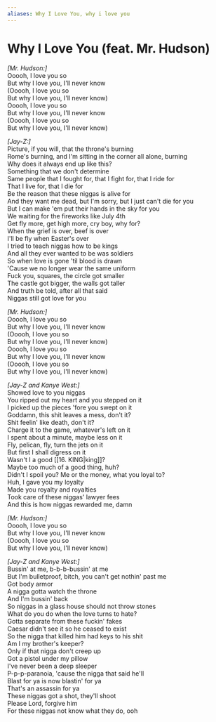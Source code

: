 ```yaml
---
aliases: Why I Love You, why i love you
---
```


# Why I Love You (feat. Mr. Hudson)

_[Mr. Hudson:]_  
Ooooh, I love you so  
But why I love you, I'll never know  
(Ooooh, I love you so  
But why I love you, I'll never know)  
Ooooh, I love you so  
But why I love you, I'll never know  
(Ooooh, I love you so  
But why I love you, I'll never know)  

_[Jay-Z:]_  
Picture, if you will, that the throne's burning  
Rome's burning, and I'm sitting in the corner all alone, burning  
Why does it always end up like this?  
Something that we don't determine  
Same people that I fought for, that I fight for, that I ride for  
That I live for, that I die for  
Be the reason that these niggas is alive for  
And they want me dead, but I'm sorry, but I just can't die for you  
But I can make 'em put their hands in the sky for you  
We waiting for the fireworks like July 4th  
Get fly more, get high more, cry boy, why for?  
When the grief is over, beef is over  
I'll be fly when Easter's over  
I tried to teach niggas how to be kings  
And all they ever wanted to be was soldiers  
So when love is gone 'til blood is drawn  
'Cause we no longer wear the same uniform  
Fuck you, squares, the circle got smaller  
The castle got bigger, the walls got taller  
And truth be told, after all that said  
Niggas still got love for you  

_[Mr. Hudson:]_  
Ooooh, I love you so  
But why I love you, I'll never know  
(Ooooh, I love you so  
But why I love you, I'll never know)  
Ooooh, I love you so  
But why I love you, I'll never know  
(Ooooh, I love you so  
But why I love you, I'll never know)  

_[Jay-Z and Kanye West:]_  
Showed love to you niggas  
You ripped out my heart and you stepped on it  
I picked up the pieces 'fore you swept on it  
Goddamn, this shit leaves a mess, don't it?  
Shit feelin' like death, don't it?  
Charge it to the game, whatever's left on it  
I spent about a minute, maybe less on it  
Fly, pelican, fly, turn the jets on it  
But first I shall digress on it  
Wasn't I a good [[16. KING|king]]?  
Maybe too much of a good thing, huh?  
Didn't I spoil you? Me or the money, what you loyal to?  
Huh, I gave you my loyalty  
Made you royalty and royalties  
Took care of these niggas' lawyer fees  
And this is how niggas rewarded me, damn  

_[Mr. Hudson:]_  
Ooooh, I love you so  
But why I love you, I'll never know  
(Ooooh, I love you so  
But why I love you, I'll never know)  

_[Jay-Z and Kanye West:]_  
Bussin' at me, b-b-b-bussin' at me  
But I'm bulletproof, bitch, you can't get nothin' past me  
Got body armor  
A nigga gotta watch the throne  
And I'm bussin' back  
So niggas in a glass house should not throw stones  
What do you do when the love turns to hate?  
Gotta separate from these fuckin' fakes  
Caesar didn't see it so he ceased to exist  
So the nigga that killed him had keys to his shit  
Am I my brother's keeper?  
Only if that nigga don't creep up  
Got a pistol under my pillow  
I've never been a deep sleeper  
P-p-p-paranoia, 'cause the nigga that said he'll  
Blast for ya is now blastin' for ya  
That's an assassin for ya  
These niggas got a shot, they'll shoot  
Please Lord, forgive him  
For these niggas not know what they do, ooh
